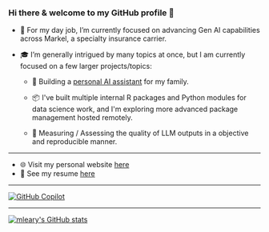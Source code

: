 ### Hi there & welcome to my GitHub profile 👋


- :briefcase: For my day job, I’m currently focused on advancing Gen AI capabilities across Markel, a specialty insurance carrier.


- :mortar_board: I’m generally intrigued by many topics at once, but I am currently focused on a few larger projects/topics:
  
  - :rocket: Building a [personal AI assistant](https://github.com/mleary/leary_ai) for my family.
    
  - :package: I've built multiple internal R packages and Python modules for data science work, and I'm exploring more advanced package management hosted remotely.
    
  - :triangular_ruler: Measuring / Assessing the quality of LLM outputs in a objective and reproducible manner.

-------

- :globe_with_meridians: Visit my personal website [here](https://www.mattleary.com)
- :memo: See my resume [here](https://mleary.github.io/resume/)


------

[![GitHub Copilot](https://images.credly.com/size/110x110/images/d4d5745f-5900-4cc7-ace4-5a0ce87d1e25/image.png)](https://www.credly.com/badges/02f6833f-5ed7-4835-baf2-5c150e39c4e1/public_url)

------

[![mleary's GitHub stats](https://github-readme-stats.vercel.app/api?username=mleary)](https://github.com/mleary/github-readme-stats)


<!--
- 🔭 I’m currently working on ...
- 🌱 I’m currently learning ...
- 👯 I’m looking to collaborate on ...
- 🤔 I’m looking for help with ...
- 💬 Ask me about ...
- 📫 How to reach me: ...
- 😄 Pronouns: ...
- ⚡ Fun fact: ...
-->
